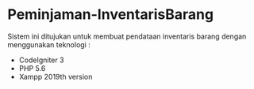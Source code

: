 # Peminjaman-InventarisBarang
Sistem ini ditujukan untuk membuat pendataan inventaris barang dengan menggunakan teknologi :
- CodeIgniter 3
- PHP 5.6
- Xampp 2019th version
